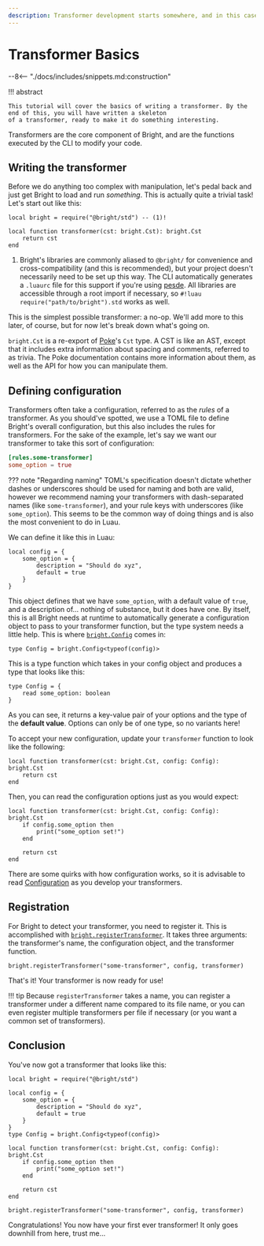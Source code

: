 ```yaml
---
description: Transformer development starts somewhere, and in this case at least, it starts right here.
---
```


# Transformer Basics

--8<-- "./docs/includes/snippets.md:construction"

!!! abstract

	This tutorial will cover the basics of writing a transformer. By the end of this, you will have written a skeleton
	of a transformer, ready to make it do something interesting.

Transformers are the core component of Bright, and are the functions executed by the CLI to modify your code.

## Writing the transformer

Before we do anything too complex with manipulation, let's pedal back and just get Bright to load and run *something*.
This is actually quite a trivial task! Let's start out like this:

```luau title="bright/transformers/someTransformer.luau"
local bright = require("@bright/std") -- (1)!

local function transformer(cst: bright.Cst): bright.Cst
	return cst
end
```

1.  Bright's libraries are commonly aliased to `@bright/` for convenience and cross-compatibility (and this is recommended),
    but your project doesn't necessarily need to be set up this way. The CLI automatically generates a `.luaurc` file for
	this support if you're using [pesde](https://pesde.dev/). All libraries are accessible through a root import if
	necessary, so `#!luau require("path/to/bright").std` works as well.

This is the simplest possible transformer: a no-op. We'll add more to this later, of course, but for now let's break down
what's going on.

`bright.Cst` is a re-export of [Poke](../poke/index.md)'s `Cst` type. A CST is like an AST, except that it includes extra
information about spacing and comments, referred to as trivia. The Poke documentation contains more information about them,
as well as the API for how you can manipulate them.

## Defining configuration

Transformers often take a configuration, referred to as the *rules* of a transformer. As you should've spotted, we use
a TOML file to define Bright's overall configuration, but this also includes the rules for transformers. For the sake of
the example, let's say we want our transformer to take this sort of configuration:

```toml title="bright.toml"
[rules.some-transformer]
some_option = true
```

??? note "Regarding naming"
	TOML's specification doesn't dictate whether dashes or underscores should be used for naming and both are valid,
	however we recommend naming your transformers with dash-separated names (like `some-transformer`), and your rule keys
	with underscores (like `some_option`). This seems to be the common way of doing things and is also the most convenient
	to do in Luau.

We can define it like this in Luau:

```luau
local config = {
	some_option = {
		description = "Should do xyz",
		default = true
	}
}
```

This object defines that we have `some_option`, with a default value of `true`, and a description of... nothing of substance,
but it does have one. By itself, this is all Bright needs at runtime to automatically generate a configuration object to
pass to your transformer function, but the type system needs a little help. This is where [`bright.Config`](../../api/std/Config.md)
comes in:

```luau
type Config = bright.Config<typeof(config)>
```

This is a type function which takes in your config object and produces a type that looks like this:

```luau
type Config = {
	read some_option: boolean
}
```

As you can see, it returns a key-value pair of your options and the type of the **default value**. Options can only be of
one type, so no variants here!

To accept your new configuration, update your `transformer` function to look like the following:

```luau hl_lines="1"
local function transformer(cst: bright.Cst, config: Config): bright.Cst
	return cst
end
```

Then, you can read the configuration options just as you would expect:

```luau hl_lines="2-4"
local function transformer(cst: bright.Cst, config: Config): bright.Cst
	if config.some_option then
		print("some_option set!")
	end

	return cst
end
```

There are some quirks with how configuration works, so it is advisable to read [Configuration](../transformonomicon/configuration.md) as you
develop your transformers.

## Registration

For Bright to detect your transformer, you need to register it. This is accomplished with
[`bright.registerTransformer`](../../api/std/registerTransformer.md). It takes three arguments: the transformer's name,
the configuration object, and the transformer function.

```luau title="bright/transformers/someTransformer.luau"
bright.registerTransformer("some-transformer", config, transformer)
```

That's it! Your transformer is now ready for use!

!!! tip
	Because `registerTransformer` takes a name, you can register a transformer under a different name compared to its
	file name, or you can even register multiple transformers per file if necessary (or you want a common set of transformers).

## Conclusion

You've now got a transformer that looks like this:

```luau title="bright/transformers/someTransformer.luau"
local bright = require("@bright/std")

local config = {
	some_option = {
		description = "Should do xyz",
		default = true
	}
}
type Config = bright.Config<typeof(config)>

local function transformer(cst: bright.Cst, config: Config): bright.Cst
	if config.some_option then
		print("some_option set!")
	end

	return cst
end

bright.registerTransformer("some-transformer", config, transformer)
```

Congratulations! You now have your first ever transformer! It only goes downhill from here, trust me...

